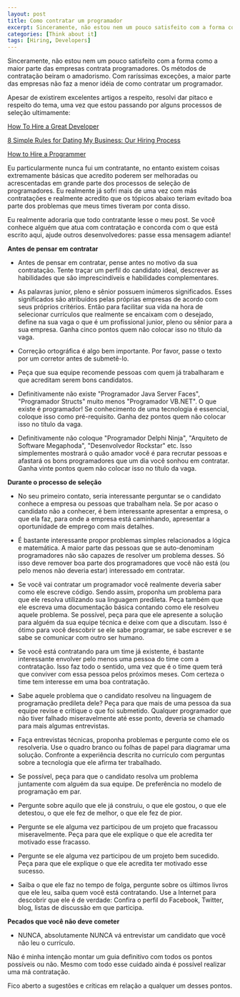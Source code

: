 ```yaml
---
layout: post
title: Como contratar um programador
excerpt: Sinceramente, não estou nem um pouco satisfeito com a forma como a maior parte das empresas contrata programadores. Os métodos de contratação beiram o amadorismo. Com raríssimas exceções, a maior parte das empresas não faz a menor idéia de como contratar um programador.
categories: [Think about it]
tags: [Hiring, Developers]
---
```


Sinceramente, não estou nem um pouco satisfeito com a forma como a maior parte das empresas contrata programadores. Os métodos de contratação beiram o amadorismo. Com raríssimas exceções, a maior parte das empresas não faz a menor idéia de como contratar um programador.

Apesar de existirem excelentes artigos a respeito, resolvi dar pitaco e respeito do tema, uma vez que estou passando por alguns processos de seleção ultimamente:

[How To Hire a Great Developer](http://mashable.com/2012/03/02/how-to-hire-a-developer/)

[8 Simple Rules for Dating My Business: Our Hiring Process](http://robots.thoughtbot.com/post/341224844/8-simple-rules-for-dating-my-business-our-hiring)

[How to Hire a Programmer](http://www.codinghorror.com/blog/2012/03/how-to-hire-a-programmer.html)

Eu particularmente nunca fui um contratante, no entanto existem coisas extremamente básicas que acredito poderem ser melhoradas ou acrescentadas em grande parte dos processos de seleção de programadores. Eu realmente já sofri mais de uma vez com más contratações e realmente acredito que os tópicos abaixo teriam evitado boa parte dos problemas que meus times tiveram por conta disso.

Eu realmente adoraria que todo contratante lesse o meu post. Se você conhece alguém que atua com contratação e concorda com o que está escrito aqui, ajude outros desenvolvedores: passe essa mensagem adiante!

**Antes de pensar em contratar**

- Antes de pensar em contratar, pense antes no motivo da sua contratação. Tente traçar um perfil do candidato ideal, descrever as habilidades que são imprescindíveis e habilidades complementares.

- As palavras junior, pleno e sênior possuem inúmeros significados. Esses significados são atribuídos pelas próprias empresas de acordo com seus próprios critérios. Então para facilitar sua vida na hora de selecionar currículos que realmente se encaixam com o desejado, define na sua vaga o que é um profissional junior, pleno ou sênior para a sua empresa. Ganha cinco pontos quem não colocar isso no título da vaga.

- Correção ortográfica é algo bem importante. Por favor, passe o texto por um corretor antes de submetê-lo.

- Peça que sua equipe recomende pessoas com quem já trabalharam e que acreditam serem bons candidatos.

- Definitivamente não existe "Programador Java Server Faces", "Programador Structs" muito menos "Programador VB.NET". O que existe é programador! Se conhecimento de uma tecnologia é essencial, coloque isso como pré-requisito. Ganha dez pontos quem não colocar isso no título da vaga.

- Definitivamente não coloque "Programador Delphi Ninja", "Arquiteto de Software Megaphoda", "Desenvolvedor Rockstar" etc. Isso simplementes mostrará o quão amador você é para recrutar pessoas e afastará os bons programadores que um dia você sonhou em contratar. Ganha vinte pontos quem não colocar isso no título da vaga.

**Durante o processo de seleção**

- No seu primeiro contato, seria interessante perguntar se o candidato conhece a empresa ou pessoas que trabalham nela. Se por acaso o candidato não a conhecer, é bem interessante apresentar a empresa, o que ela faz, para onde a empresa está caminhando, apresentar a oportunidade de emprego com mais detalhes.

- É bastante interessante propor problemas simples relacionados a lógica e matemática. A maior parte das pessoas que se auto-denominam programadores não são capazes de resolver um problema desses. Só isso deve remover boa parte dos programadores que você não está (ou pelo menos não deveria estar) interessado em contratar.

- Se você vai contratar um programador você realmente deveria saber como ele escreve código. Sendo assim, proponha um problema para que ele resolva utilizando sua linguagem predileta. Peça também que ele escreva uma documentação básica contando como ele resolveu aquele problema. Se possível, peça para que ele apresente a solução para alguém da sua equipe técnica e deixe com que a discutam. Isso é ótimo para você descobrir se ele sabe programar, se sabe escrever e se sabe se comunicar com outro ser humano.

- Se você está contratando para um time já existente, é bastante interessante envolver pelo menos uma pessoa do time com a contratação. Isso faz todo o sentido, uma vez que é o time quem terá que conviver com essa pessoa pelos próximos meses. Com certeza o time tem interesse em uma boa contratação.

- Sabe aquele problema que o candidato resolveu na linguagem de programação predileta dele? Peça para que mais de uma pessoa da sua equipe revise e critique o que foi submetido. Qualquer programador que não tiver falhado miseravelmente até esse ponto, deveria se chamado para mais algumas entrevistas.

- Faça entrevistas técnicas, proponha problemas e pergunte como ele os resolveria. Use o quadro branco ou folhas de papel para diagramar uma solução. Confronte a experiência descrita no currículo com perguntas sobre a tecnologia que ele afirma ter trabalhado.

- Se possível, peça para que o candidato resolva um problema juntamente com alguém da sua equipe. De preferência no modelo de programação em par.

- Pergunte sobre aquilo que ele já construiu, o que ele gostou, o que ele detestou, o que ele fez de melhor, o que ele fez de pior.

- Pergunte se ele alguma vez participou de um projeto que fracassou miseravelmente. Peça para que ele explique o que ele acredita ter motivado esse fracasso.

- Pergunte se ele alguma vez participou de um projeto bem sucedido. Peça para que ele explique o que ele acredita ter motivado esse sucesso.

- Saiba o que ele faz no tempo de folga, pergunte sobre os últimos livros que ele leu, saiba quem você está contratando. Use a Internet para descobrir que ele é de verdade: Confira o perfil do Facebook, Twitter, blog, listas de discussão em que participa.

**Pecados que você não deve cometer**

- NUNCA, absolutamente NUNCA vá entrevistar um candidato que você não leu o currículo.

Não é minha intenção montar um guia definitivo com todos os pontos possíveis ou não. Mesmo com todo esse cuidado ainda é possível realizar uma má contratação.

Fico aberto a sugestões e críticas em relação a qualquer um desses pontos.

